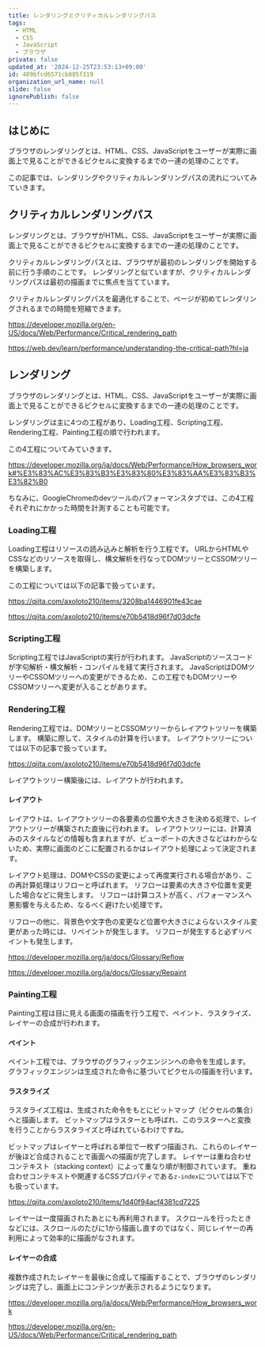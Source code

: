 ```yaml
---
title: レンダリングとクリティカルレンダリングパス
tags:
  - HTML
  - CSS
  - JavaScript
  - ブラウザ
private: false
updated_at: '2024-12-25T23:53:13+09:00'
id: 489bfcd6571cb885f319
organization_url_name: null
slide: false
ignorePublish: false
---
```

## はじめに
ブラウザのレンダリングとは、HTML、CSS、JavaScriptをユーザーが実際に画面上で見ることができるピクセルに変換するまでの一連の処理のことです。

この記事では、レンダリングやクリティカルレンダリングパスの流れについてみていきます。
## クリティカルレンダリングパス
レンダリングとは、ブラウザがHTML、CSS、JavaScriptをユーザーが実際に画面上で見ることができるピクセルに変換するまでの一連の処理のことです。

クリティカルレンダリングパスとは、ブラウザが最初のレンダリングを開始する前に行う手順のことです。
レンダリングと似ていますが、クリティカルレンダリングパスは最初の描画までに焦点を当てています。

クリティカルレンダリングパスを最適化することで、ページが初めてレンダリングされるまでの時間を短縮できます。

https://developer.mozilla.org/en-US/docs/Web/Performance/Critical_rendering_path

https://web.dev/learn/performance/understanding-the-critical-path?hl=ja

## レンダリング
ブラウザのレンダリングとは、HTML、CSS、JavaScriptをユーザーが実際に画面上で見ることができるピクセルに変換するまでの一連の処理のことです。

レンダリングは主に4つの工程があり、Loading工程、Scripting工程、Rendering工程、Painting工程の順で行われます。

この4工程についてみていきます。

https://developer.mozilla.org/ja/docs/Web/Performance/How_browsers_work#%E3%83%AC%E3%83%B3%E3%83%80%E3%83%AA%E3%83%B3%E3%82%B0

ちなみに、GoogleChromeのdevツールのパフォーマンスタブでは、この4工程それぞれにかかった時間を計測することも可能です。

### Loading工程
Loading工程はリソースの読み込みと解析を行う工程です。
URLからHTMLやCSSなどのリソースを取得し、構文解析を行なってDOMツリーとCSSOMツリーを構築します。

この工程については以下の記事で扱っています。

https://qiita.com/axoloto210/items/3208ba1446901fe43cae

https://qiita.com/axoloto210/items/e70b5418d96f7d03dcfe

### Scripting工程
Scripting工程ではJavaScriptの実行が行われます。
JavaScriptのソースコードが字句解析・構文解析・コンパイルを経て実行されます。
JavaScriptはDOMツリーやCSSOMツリーへの変更ができるため、この工程でもDOMツリーやCSSOMツリーへ変更が入ることがあります。

### Rendering工程
Rendering工程では、DOMツリーとCSSOMツリーからレイアウトツリーを構築します。
構築に際して、スタイルの計算を行います。
レイアウトツリーについては以下の記事で扱っています。

https://qiita.com/axoloto210/items/e70b5418d96f7d03dcfe

レイアウトツリー構築後には、レイアウトが行われます。

#### レイアウト
レイアウトは、レイアウトツリーの各要素の位置や大きさを決める処理で、レイアウトツリーが構築された直後に行われます。
レイアウトツリーには、計算済みのスタイルなどの情報も含まれますが、ビューポートの大きさなどはわからないため、実際に画面のどこに配置されるかはレイアウト処理によって決定されます。

レイアウト処理は、DOMやCSSの変更によって再度実行される場合があり、この再計算処理はリフローと呼ばれます。
リフローは要素の大きさや位置を変更した場合などに発生します。
リフローは計算コストが高く、パフォーマンスへ悪影響を与えるため、なるべく避けたい処理です。

リフローの他に、背景色や文字色の変更など位置や大きさによらないスタイル変更があった時には、リペイントが発生します。
リフローが発生すると必ずリペイントも発生します。

https://developer.mozilla.org/ja/docs/Glossary/Reflow

https://developer.mozilla.org/ja/docs/Glossary/Repaint

### Painting工程
Painting工程は目に見える画面の描画を行う工程で、ペイント、ラスタライズ、レイヤーの合成が行われます。
#### ペイント
ペイント工程では、ブラウザのグラフィックエンジンへの命令を生成します。
グラフィックエンジンは生成された命令に基づいてピクセルの描画を行います。

#### ラスタライズ
ラスタライズ工程は、生成された命令をもとにビットマップ（ピクセルの集合）へと描画します。
ビットマップはラスターとも呼ばれ、このラスターへと変換を行うことからラスタライズと呼ばれているわけですね。

ビットマップはレイヤーと呼ばれる単位で一枚ずつ描画され、これらのレイヤーが後ほど合成されることで画面への描画が完了します。
レイヤーは重ね合わせコンテキスト（stacking context）によって重なり順が制御されています。
重ね合わせコンテキストや関連するCSSプロパティである`z-index`については以下でも扱っています。

https://qiita.com/axoloto210/items/1d40f94acf4381cd7225

レイヤーは一度描画されたあとにも再利用されます。
スクロールを行ったときなどには、スクロールのたびに1から描画し直すのではなく、同じレイヤーの再利用によって効率的に描画がなされます。

#### レイヤーの合成
複数作成されたレイヤーを最後に合成して描画することで、ブラウザのレンダリングは完了し、画面上にコンテンツが表示されるようになります。

https://developer.mozilla.org/ja/docs/Web/Performance/How_browsers_work

https://developer.mozilla.org/en-US/docs/Web/Performance/Critical_rendering_path
